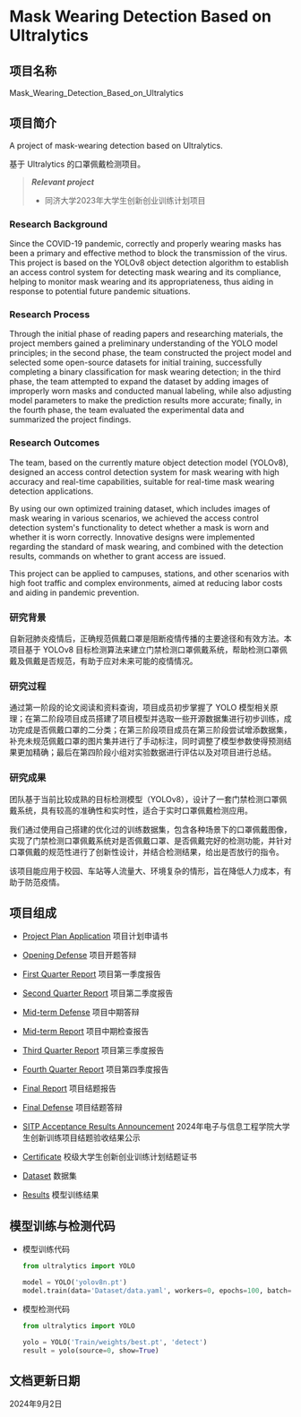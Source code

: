 # Mask Wearing Detection Based on Ultralytics

## 项目名称

Mask_Wearing_Detection_Based_on_Ultralytics

## 项目简介

A project of mask-wearing detection based on Ultralytics.

基于 Ultralytics 的口罩佩戴检测项目。

> ***Relevant project***
> * 同济大学2023年大学生创新创业训练计划项目

### Research Background

Since the COVID-19 pandemic, correctly and properly wearing masks has been a primary and effective method to block the transmission of the virus. This project is based on the YOLOv8 object detection algorithm to establish an access control system for detecting mask wearing and its compliance, helping to monitor mask wearing and its appropriateness, thus aiding in response to potential future pandemic situations.

### Research Process

Through the initial phase of reading papers and researching materials, the project members gained a preliminary understanding of the YOLO model principles; in the second phase, the team constructed the project model and selected some open-source datasets for initial training, successfully completing a binary classification for mask wearing detection; in the third phase, the team attempted to expand the dataset by adding images of improperly worn masks and conducted manual labeling, while also adjusting model parameters to make the prediction results more accurate; finally, in the fourth phase, the team evaluated the experimental data and summarized the project findings.

### Research Outcomes

The team, based on the currently mature object detection model (YOLOv8), designed an access control detection system for mask wearing with high accuracy and real-time capabilities, suitable for real-time mask wearing detection applications.

By using our own optimized training dataset, which includes images of mask wearing in various scenarios, we achieved the access control detection system's functionality to detect whether a mask is worn and whether it is worn correctly. Innovative designs were implemented regarding the standard of mask wearing, and combined with the detection results, commands on whether to grant access are issued.

This project can be applied to campuses, stations, and other scenarios with high foot traffic and complex environments, aimed at reducing labor costs and aiding in pandemic prevention.

### 研究背景

自新冠肺炎疫情后，正确规范佩戴口罩是阻断疫情传播的主要途径和有效方法。本项目基于 YOLOv8 目标检测算法来建立门禁检测口罩佩戴系统，帮助检测口罩佩戴及佩戴是否规范，有助于应对未来可能的疫情情况。

### 研究过程

通过第一阶段的论文阅读和资料查询，项目成员初步掌握了 YOLO 模型相关原理；在第二阶段项目成员搭建了项目模型并选取一些开源数据集进行初步训练，成功完成是否佩戴口罩的二分类；在第三阶段项目成员在第三阶段尝试增添数据集，补充未规范佩戴口罩的图片集并进行了手动标注，同时调整了模型参数使得预测结果更加精确；最后在第四阶段小组对实验数据进行评估以及对项目进行总结。

### 研究成果

团队基于当前比较成熟的目标检测模型（YOLOv8），设计了一套门禁检测口罩佩戴系统，具有较高的准确性和实时性，适合于实时口罩佩戴检测应用。

我们通过使用自己搭建的优化过的训练数据集，包含各种场景下的口罩佩戴图像，实现了门禁检测口罩佩戴系统对是否佩戴口罩、是否佩戴完好的检测功能，并针对口罩佩戴的规范性进行了创新性设计，并结合检测结果，给出是否放行的指令。

该项目能应用于校园、车站等人流量大、环境复杂的情形，旨在降低人力成本，有助于防范疫情。

## 项目组成

* [Project Plan Application](20230302_Project_Plan_Application.pdf)
项目计划申请书

* [Opening Defense](20230325_Opening_Defense.pptx)
项目开题答辩

* [First Quarter Report](20230710_First_Quarter_Report.pdf)
项目第一季度报告

* [Second Quarter Report](20231013_Second_Quarter_Report.pdf)
项目第二季度报告

* [Mid-term Defense](20231105_Mid-term_Defense.pptx)
项目中期答辩

* [Mid-term Report](20231105_Mid-term_Report.pdf)
项目中期检查报告

* [Third Quarter Report](20240122_Third_Quarter_Report.pdf)
项目第三季度报告

* [Fourth Quarter Report](20240301_Fourth_Quarter_Report.pdf)
项目第四季度报告

* [Final Report](20240315_Final_Report.pdf)
项目结题报告

* [Final Defense](20240322_Final_Defense.pptx)
项目结题答辩

* [SITP Acceptance Results Announcement](20240323_SITP_Acceptance_Results_Announcement.pdf)
2024年电子与信息工程学院大学生创新训练项目结题验收结果公示

* [Certificate](Certificate.pdf)
校级大学生创新创业训练计划结题证书

* [Dataset](Dataset)
数据集

* [Results](Results)
模型训练结果

## 模型训练与检测代码

* 模型训练代码

  ```python
  from ultralytics import YOLO

  model = YOLO('yolov8n.pt')
  model.train(data='Dataset/data.yaml', workers=0, epochs=100, batch=16)
  ```

* 模型检测代码

  ```python
  from ultralytics import YOLO

  yolo = YOLO('Train/weights/best.pt', 'detect')
  result = yolo(source=0, show=True)
  ```

## 文档更新日期

2024年9月2日
